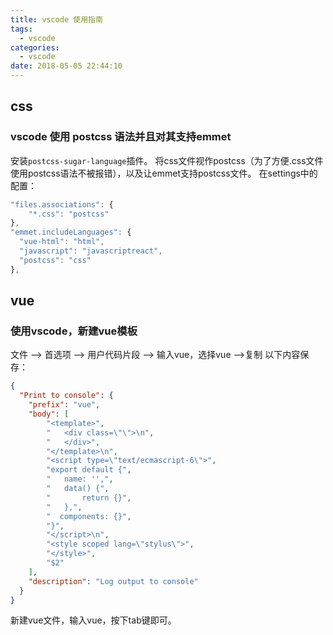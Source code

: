 ```yaml
---
title: vscode 使用指南
tags:
  - vscode
categories:
  - vscode
date: 2018-05-05 22:44:10
---
```

## css
### vscode 使用 postcss 语法并且对其支持emmet
安装`postcss-sugar-language`插件。
将css文件视作postcss（为了方便.css文件使用postcss语法不被报错），以及让emmet支持postcss文件。
在settings中的配置：
``` js
"files.associations": {
    "*.css": "postcss"
},
"emmet.includeLanguages": {
  "vue-html": "html",
  "javascript": "javascriptreact",
  "postcss": "css"
},
```

## vue
### 使用vscode，新建vue模板
文件 --> 首选项 --> 用户代码片段 --> 输入vue，选择vue -->复制 以下内容保存：
``` json
{    
  "Print to console": {
    "prefix": "vue",
    "body": [
        "<template>",
        "   <div class=\"\">\n",
        "   </div>",
        "</template>\n",
        "<script type=\"text/ecmascript-6\">",
        "export default {",
        "   name: '',",
        "   data() {",
        "       return {}",
        "   },",
        "  components: {}",
        "}",
        "</script>\n",
        "<style scoped lang=\"stylus\">",
        "</style>",
        "$2"
    ],
    "description": "Log output to console"
  }
}
```
新建vue文件，输入vue，按下tab键即可。